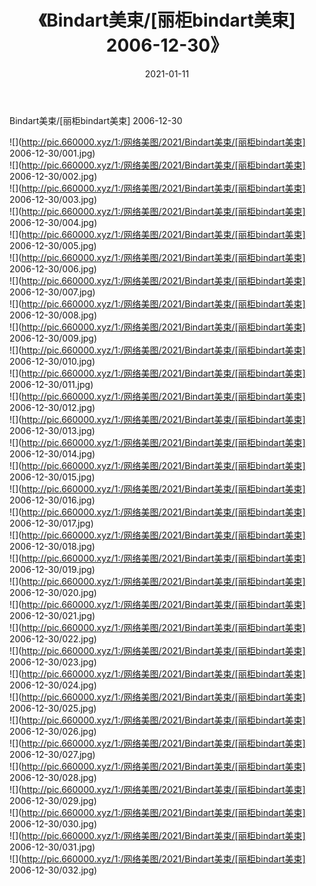 ﻿---
layout: post
title:  《Bindart美束/[丽柜bindart美束] 2006-12-30》
date:   2021-01-11
img: http://pic.660000.xyz/1:/网络美图/2021/Bindart美束/[丽柜bindart美束] 2006-12-30/000.jpg
categories: [美女, 清纯, 唯美]
---

Bindart美束/[丽柜bindart美束] 2006-12-30

 ![](http://pic.660000.xyz/1:/网络美图/2021/Bindart美束/[丽柜bindart美束] 2006-12-30/001.jpg) <br>![](http://pic.660000.xyz/1:/网络美图/2021/Bindart美束/[丽柜bindart美束] 2006-12-30/002.jpg) <br>![](http://pic.660000.xyz/1:/网络美图/2021/Bindart美束/[丽柜bindart美束] 2006-12-30/003.jpg) <br>![](http://pic.660000.xyz/1:/网络美图/2021/Bindart美束/[丽柜bindart美束] 2006-12-30/004.jpg) <br>![](http://pic.660000.xyz/1:/网络美图/2021/Bindart美束/[丽柜bindart美束] 2006-12-30/005.jpg) <br>![](http://pic.660000.xyz/1:/网络美图/2021/Bindart美束/[丽柜bindart美束] 2006-12-30/006.jpg) <br>![](http://pic.660000.xyz/1:/网络美图/2021/Bindart美束/[丽柜bindart美束] 2006-12-30/007.jpg) <br>![](http://pic.660000.xyz/1:/网络美图/2021/Bindart美束/[丽柜bindart美束] 2006-12-30/008.jpg) <br>![](http://pic.660000.xyz/1:/网络美图/2021/Bindart美束/[丽柜bindart美束] 2006-12-30/009.jpg) <br>![](http://pic.660000.xyz/1:/网络美图/2021/Bindart美束/[丽柜bindart美束] 2006-12-30/010.jpg) <br>![](http://pic.660000.xyz/1:/网络美图/2021/Bindart美束/[丽柜bindart美束] 2006-12-30/011.jpg) <br>![](http://pic.660000.xyz/1:/网络美图/2021/Bindart美束/[丽柜bindart美束] 2006-12-30/012.jpg) <br>![](http://pic.660000.xyz/1:/网络美图/2021/Bindart美束/[丽柜bindart美束] 2006-12-30/013.jpg) <br>![](http://pic.660000.xyz/1:/网络美图/2021/Bindart美束/[丽柜bindart美束] 2006-12-30/014.jpg) <br>![](http://pic.660000.xyz/1:/网络美图/2021/Bindart美束/[丽柜bindart美束] 2006-12-30/015.jpg) <br>![](http://pic.660000.xyz/1:/网络美图/2021/Bindart美束/[丽柜bindart美束] 2006-12-30/016.jpg) <br>![](http://pic.660000.xyz/1:/网络美图/2021/Bindart美束/[丽柜bindart美束] 2006-12-30/017.jpg) <br>![](http://pic.660000.xyz/1:/网络美图/2021/Bindart美束/[丽柜bindart美束] 2006-12-30/018.jpg) <br>![](http://pic.660000.xyz/1:/网络美图/2021/Bindart美束/[丽柜bindart美束] 2006-12-30/019.jpg) <br>![](http://pic.660000.xyz/1:/网络美图/2021/Bindart美束/[丽柜bindart美束] 2006-12-30/020.jpg) <br>![](http://pic.660000.xyz/1:/网络美图/2021/Bindart美束/[丽柜bindart美束] 2006-12-30/021.jpg) <br>![](http://pic.660000.xyz/1:/网络美图/2021/Bindart美束/[丽柜bindart美束] 2006-12-30/022.jpg) <br>![](http://pic.660000.xyz/1:/网络美图/2021/Bindart美束/[丽柜bindart美束] 2006-12-30/023.jpg) <br>![](http://pic.660000.xyz/1:/网络美图/2021/Bindart美束/[丽柜bindart美束] 2006-12-30/024.jpg) <br>![](http://pic.660000.xyz/1:/网络美图/2021/Bindart美束/[丽柜bindart美束] 2006-12-30/025.jpg) <br>![](http://pic.660000.xyz/1:/网络美图/2021/Bindart美束/[丽柜bindart美束] 2006-12-30/026.jpg) <br>![](http://pic.660000.xyz/1:/网络美图/2021/Bindart美束/[丽柜bindart美束] 2006-12-30/027.jpg) <br>![](http://pic.660000.xyz/1:/网络美图/2021/Bindart美束/[丽柜bindart美束] 2006-12-30/028.jpg) <br>![](http://pic.660000.xyz/1:/网络美图/2021/Bindart美束/[丽柜bindart美束] 2006-12-30/029.jpg) <br>![](http://pic.660000.xyz/1:/网络美图/2021/Bindart美束/[丽柜bindart美束] 2006-12-30/030.jpg) <br>![](http://pic.660000.xyz/1:/网络美图/2021/Bindart美束/[丽柜bindart美束] 2006-12-30/031.jpg) <br>![](http://pic.660000.xyz/1:/网络美图/2021/Bindart美束/[丽柜bindart美束] 2006-12-30/032.jpg) <br>